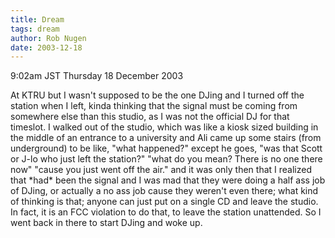 ```yaml
---
title: Dream
tags: dream
author: Rob Nugen
date: 2003-12-18
---
```


<p class=date>9:02am JST Thursday 18 December 2003</p>

<p class=dream>At KTRU but I wasn't supposed to be the one DJing and I
  turned off the station when I left, kinda thinking that the signal
  must be coming from somewhere else than this studio, as I was not
  the official DJ for that timeslot.  I walked out of the studio,
  which was like a kiosk sized building in the middle of an entrance
  to a university and Ali came up some stairs (from underground) to be
  like, "what happened?"  except he goes, "was that Scott or J-lo who
  just left the station?" "what do you mean? There is no one there
  now" "cause you just went off the air."  and it was only then that I
  realized that *had* been the signal and I was mad that they were
  doing a half ass job of DJing, or actually a no ass job cause they
  weren't even there; what kind of thinking is that; anyone can just
  put on a single CD and leave the studio.  In fact, it is an FCC
  violation to do that, to leave the station unattended.  So I went
  back in there to start DJing and woke up.</p>

